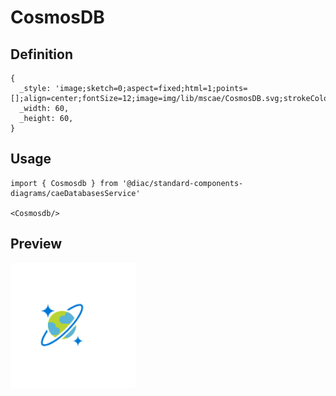 # CosmosDB

## Definition

```
{
  _style: 'image;sketch=0;aspect=fixed;html=1;points=[];align=center;fontSize=12;image=img/lib/mscae/CosmosDB.svg;strokeColor=none;',
  _width: 60,
  _height: 60,
}
```

## Usage

```
import { Cosmosdb } from '@diac/standard-components-diagrams/caeDatabasesService'

<Cosmosdb/>
```

## Preview

<img src="./cosmosdb.png" width="200"/>
